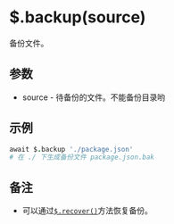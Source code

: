 # $.backup(source)

备份文件。

## 参数

- source - 待备份的文件。不能备份目录哟

## 示例

```coffeescript
await $.backup './package.json'
# 在 ./ 下生成备份文件 package.json.bak
```

## 备注

- 可以通过[`$.recover()`](recover.md)方法恢复备份。